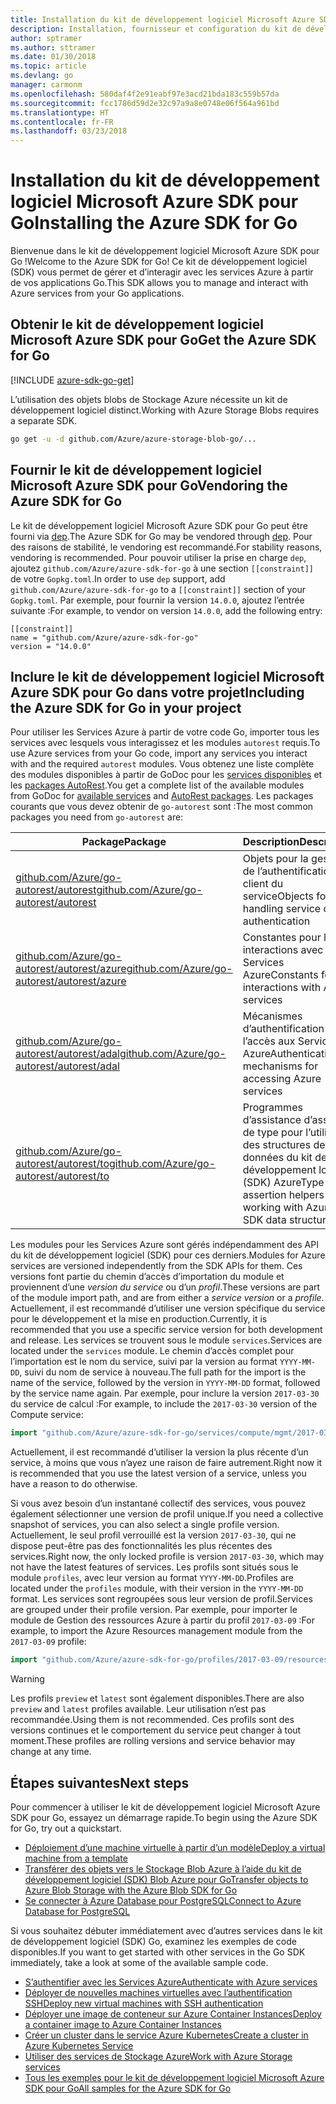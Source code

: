 ```yaml
---
title: Installation du kit de développement logiciel Microsoft Azure SDK pour Go
description: Installation, fournisseur et configuration du kit de développement logiciel (SDK) Azure pour Go.
author: sptramer
ms.author: sttramer
ms.date: 01/30/2018
ms.topic: article
ms.devlang: go
manager: carmonm
ms.openlocfilehash: 580daf4f2e91eabf97e3acd21bda183c559b57da
ms.sourcegitcommit: fcc1786d59d2e32c97a9a8e0748e06f564a961bd
ms.translationtype: HT
ms.contentlocale: fr-FR
ms.lasthandoff: 03/23/2018
---
```

# <a name="installing-the-azure-sdk-for-go"></a><span data-ttu-id="f9975-103">Installation du kit de développement logiciel Microsoft Azure SDK pour Go</span><span class="sxs-lookup"><span data-stu-id="f9975-103">Installing the Azure SDK for Go</span></span>

<span data-ttu-id="f9975-104">Bienvenue dans le kit de développement logiciel Microsoft Azure SDK pour Go !</span><span class="sxs-lookup"><span data-stu-id="f9975-104">Welcome to the Azure SDK for Go!</span></span> <span data-ttu-id="f9975-105">Ce kit de développement logiciel (SDK) vous permet de gérer et d’interagir avec les services Azure à partir de vos applications Go.</span><span class="sxs-lookup"><span data-stu-id="f9975-105">This SDK allows you to manage and interact with Azure services from your Go applications.</span></span>

## <a name="get-the-azure-sdk-for-go"></a><span data-ttu-id="f9975-106">Obtenir le kit de développement logiciel Microsoft Azure SDK pour Go</span><span class="sxs-lookup"><span data-stu-id="f9975-106">Get the Azure SDK for Go</span></span>

[!INCLUDE [azure-sdk-go-get](includes/azure-sdk-go-get.md)]

<span data-ttu-id="f9975-107">L’utilisation des objets blobs de Stockage Azure nécessite un kit de développement logiciel distinct.</span><span class="sxs-lookup"><span data-stu-id="f9975-107">Working with Azure Storage Blobs requires a separate SDK.</span></span>

```bash
go get -u -d github.com/Azure/azure-storage-blob-go/...
```

## <a name="vendoring-the-azure-sdk-for-go"></a><span data-ttu-id="f9975-108">Fournir le kit de développement logiciel Microsoft Azure SDK pour Go</span><span class="sxs-lookup"><span data-stu-id="f9975-108">Vendoring the Azure SDK for Go</span></span>

<span data-ttu-id="f9975-109">Le kit de développement logiciel Microsoft Azure SDK pour Go peut être fourni via [dep](https://github.com/golang/dep).</span><span class="sxs-lookup"><span data-stu-id="f9975-109">The Azure SDK for Go may be vendored through [dep](https://github.com/golang/dep).</span></span> <span data-ttu-id="f9975-110">Pour des raisons de stabilité, le vendoring est recommandé.</span><span class="sxs-lookup"><span data-stu-id="f9975-110">For stability reasons, vendoring is recommended.</span></span> <span data-ttu-id="f9975-111">Pour pouvoir utiliser la prise en charge `dep`, ajoutez `github.com/Azure/azure-sdk-for-go` à une section `[[constraint]]` de votre `Gopkg.toml`.</span><span class="sxs-lookup"><span data-stu-id="f9975-111">In order to use `dep` support, add `github.com/Azure/azure-sdk-for-go` to a `[[constraint]]` section of your `Gopkg.toml`.</span></span> <span data-ttu-id="f9975-112">Par exemple, pour fournir la version `14.0.0`, ajoutez l’entrée suivante :</span><span class="sxs-lookup"><span data-stu-id="f9975-112">For example, to vendor on version `14.0.0`, add the following entry:</span></span>

```
[[constraint]]
name = "github.com/Azure/azure-sdk-for-go"
version = "14.0.0"
```

## <a name="including-the-azure-sdk-for-go-in-your-project"></a><span data-ttu-id="f9975-113">Inclure le kit de développement logiciel Microsoft Azure SDK pour Go dans votre projet</span><span class="sxs-lookup"><span data-stu-id="f9975-113">Including the Azure SDK for Go in your project</span></span>

<span data-ttu-id="f9975-114">Pour utiliser les Services Azure à partir de votre code Go, importer tous les services avec lesquels vous interagissez et les modules `autorest` requis.</span><span class="sxs-lookup"><span data-stu-id="f9975-114">To use Azure services from your Go code, import any services you interact with and the required `autorest` modules.</span></span>
<span data-ttu-id="f9975-115">Vous obtenez une liste complète des modules disponibles à partir de GoDoc pour les [services disponibles](https://godoc.org/github.com/Azure/azure-sdk-for-go) et les [packages AutoRest](https://godoc.org/github.com/Azure/go-autorest).</span><span class="sxs-lookup"><span data-stu-id="f9975-115">You get a complete list of the available modules from GoDoc for [available services](https://godoc.org/github.com/Azure/azure-sdk-for-go) and [AutoRest packages](https://godoc.org/github.com/Azure/go-autorest).</span></span> <span data-ttu-id="f9975-116">Les packages courants que vous devez obtenir de `go-autorest` sont :</span><span class="sxs-lookup"><span data-stu-id="f9975-116">The most common packages you need from `go-autorest` are:</span></span>

| <span data-ttu-id="f9975-117">Package</span><span class="sxs-lookup"><span data-stu-id="f9975-117">Package</span></span> | <span data-ttu-id="f9975-118">Description</span><span class="sxs-lookup"><span data-stu-id="f9975-118">Description</span></span> |
|---------|-------------|
| <span data-ttu-id="f9975-119">[github.com/Azure/go-autorest/autorest][autorest]</span><span class="sxs-lookup"><span data-stu-id="f9975-119">[github.com/Azure/go-autorest/autorest][autorest]</span></span> | <span data-ttu-id="f9975-120">Objets pour la gestion de l’authentification client du service</span><span class="sxs-lookup"><span data-stu-id="f9975-120">Objects for handling service client authentication</span></span> |
| <span data-ttu-id="f9975-121">[github.com/Azure/go-autorest/autorest/azure][autorest/azure]</span><span class="sxs-lookup"><span data-stu-id="f9975-121">[github.com/Azure/go-autorest/autorest/azure][autorest/azure]</span></span> | <span data-ttu-id="f9975-122">Constantes pour les interactions avec les Services Azure</span><span class="sxs-lookup"><span data-stu-id="f9975-122">Constants for interactions with Azure services</span></span> |
| <span data-ttu-id="f9975-123">[github.com/Azure/go-autorest/autorest/adal][autorest/adal]</span><span class="sxs-lookup"><span data-stu-id="f9975-123">[github.com/Azure/go-autorest/autorest/adal][autorest/adal]</span></span> | <span data-ttu-id="f9975-124">Mécanismes d’authentification pour l’accès aux Services Azure</span><span class="sxs-lookup"><span data-stu-id="f9975-124">Authentication mechanisms for accessing Azure services</span></span> |
| <span data-ttu-id="f9975-125">[github.com/Azure/go-autorest/autorest/to][autorest/to]</span><span class="sxs-lookup"><span data-stu-id="f9975-125">[github.com/Azure/go-autorest/autorest/to][autorest/to]</span></span> | <span data-ttu-id="f9975-126">Programmes d’assistance d’assertion de type pour l’utilisation des structures de données du kit de développement logiciel (SDK) Azure</span><span class="sxs-lookup"><span data-stu-id="f9975-126">Type assertion helpers for working with Azure SDK data structures</span></span> |

[autorest]: https://godoc.org/github.com/Azure/go-autorest/autorest
[autorest/azure]: https://godoc.org/github.com/Azure/go-autorest/autorest/azure
[autorest/adal]: https://godoc.org/github.com/Azure/go-autorest/autorest/adal
[autorest/to]: https://godoc.org/github.com/Azure/go-autorest/autorest/to

<span data-ttu-id="f9975-127">Les modules pour les Services Azure sont gérés indépendamment des API du kit de développement logiciel (SDK) pour ces derniers.</span><span class="sxs-lookup"><span data-stu-id="f9975-127">Modules for Azure services are versioned independently from the SDK APIs for them.</span></span> <span data-ttu-id="f9975-128">Ces versions font partie du chemin d’accès d’importation du module et proviennent d’une _version du service_ ou d’un _profil_.</span><span class="sxs-lookup"><span data-stu-id="f9975-128">These versions are part of the module import path, and are from either a _service version_ or a _profile_.</span></span> <span data-ttu-id="f9975-129">Actuellement, il est recommandé d’utiliser une version spécifique du service pour le développement et la mise en production.</span><span class="sxs-lookup"><span data-stu-id="f9975-129">Currently, it is recommended that you use a specific service version for both development and release.</span></span> <span data-ttu-id="f9975-130">Les services se trouvent sous le module `services`.</span><span class="sxs-lookup"><span data-stu-id="f9975-130">Services are located under the `services` module.</span></span> <span data-ttu-id="f9975-131">Le chemin d’accès complet pour l’importation est le nom du service, suivi par la version au format `YYYY-MM-DD`, suivi du nom de service à nouveau.</span><span class="sxs-lookup"><span data-stu-id="f9975-131">The full path for the import is the name of the service, followed by the version in `YYYY-MM-DD` format, followed by the service name again.</span></span> <span data-ttu-id="f9975-132">Par exemple, pour inclure la version `2017-03-30` du service de calcul :</span><span class="sxs-lookup"><span data-stu-id="f9975-132">For example, to include the `2017-03-30` version of the Compute service:</span></span>

```go
import "github.com/Azure/azure-sdk-for-go/services/compute/mgmt/2017-03-30/compute"
```

<span data-ttu-id="f9975-133">Actuellement, il est recommandé d’utiliser la version la plus récente d’un service, à moins que vous n’ayez une raison de faire autrement.</span><span class="sxs-lookup"><span data-stu-id="f9975-133">Right now it is recommended that you use the latest version of a service, unless you have a reason to do otherwise.</span></span>

<span data-ttu-id="f9975-134">Si vous avez besoin d’un instantané collectif des services, vous pouvez également sélectionner une version de profil unique.</span><span class="sxs-lookup"><span data-stu-id="f9975-134">If you need a collective snapshot of services, you can also select a single profile version.</span></span> <span data-ttu-id="f9975-135">Actuellement, le seul profil verrouillé est la version `2017-03-30`, qui ne dispose peut-être pas des fonctionnalités les plus récentes des services.</span><span class="sxs-lookup"><span data-stu-id="f9975-135">Right now, the only locked profile is version `2017-03-30`, which may not have the latest features of services.</span></span> <span data-ttu-id="f9975-136">Les profils sont situés sous le module `profiles`, avec leur version au format `YYYY-MM-DD`.</span><span class="sxs-lookup"><span data-stu-id="f9975-136">Profiles are located under the `profiles` module, with their version in the `YYYY-MM-DD` format.</span></span> <span data-ttu-id="f9975-137">Les services sont regroupées sous leur version de profil.</span><span class="sxs-lookup"><span data-stu-id="f9975-137">Services are grouped under their profile version.</span></span> <span data-ttu-id="f9975-138">Par exemple, pour importer le module de Gestion des ressources Azure à partir du profil `2017-03-09` :</span><span class="sxs-lookup"><span data-stu-id="f9975-138">For example, to import the Azure Resources management module from the `2017-03-09` profile:</span></span>

```go
import "github.com/Azure/azure-sdk-for-go/profiles/2017-03-09/resources/mgmt/resources"
```

> [!WARNING]
> <span data-ttu-id="f9975-139">Les profils `preview` et `latest` sont également disponibles.</span><span class="sxs-lookup"><span data-stu-id="f9975-139">There are also `preview` and `latest` profiles available.</span></span> <span data-ttu-id="f9975-140">Leur utilisation n’est pas recommandée.</span><span class="sxs-lookup"><span data-stu-id="f9975-140">Using them is not recommended.</span></span> <span data-ttu-id="f9975-141">Ces profils sont des versions continues et le comportement du service peut changer à tout moment.</span><span class="sxs-lookup"><span data-stu-id="f9975-141">These profiles are rolling versions and service behavior may change at any time.</span></span>

## <a name="next-steps"></a><span data-ttu-id="f9975-142">Étapes suivantes</span><span class="sxs-lookup"><span data-stu-id="f9975-142">Next steps</span></span>

<span data-ttu-id="f9975-143">Pour commencer à utiliser le kit de développement logiciel Microsoft Azure SDK pour Go, essayez un démarrage rapide.</span><span class="sxs-lookup"><span data-stu-id="f9975-143">To begin using the Azure SDK for Go, try out a quickstart.</span></span>

* [<span data-ttu-id="f9975-144">Déploiement d’une machine virtuelle à partir d’un modèle</span><span class="sxs-lookup"><span data-stu-id="f9975-144">Deploy a virtual machine from a template</span></span>](azure-sdk-go-qs-vm.md)
* [<span data-ttu-id="f9975-145">Transférer des objets vers le Stockage Blob Azure à l’aide du kit de développement logiciel (SDK) Blob Azure pour Go</span><span class="sxs-lookup"><span data-stu-id="f9975-145">Transfer objects to Azure Blob Storage with the Azure Blob SDK for Go</span></span>](/azure/storage/blobs/storage-quickstart-blobs-go?toc=%2fgo%2fazure%2ftoc.json)
* [<span data-ttu-id="f9975-146">Se connecter à Azure Database pour PostgreSQL</span><span class="sxs-lookup"><span data-stu-id="f9975-146">Connect to Azure Database for PostgreSQL</span></span>](/azure/postgresql/connect-go?toc=%2fgo%2fazure%2ftoc.json)

<span data-ttu-id="f9975-147">Si vous souhaitez débuter immédiatement avec d’autres services dans le kit de développement logiciel (SDK) Go, examinez les exemples de code disponibles.</span><span class="sxs-lookup"><span data-stu-id="f9975-147">If you want to get started with other services in the Go SDK immediately, take a look at some of the available sample code.</span></span>

* [<span data-ttu-id="f9975-148">S’authentifier avec les Services Azure</span><span class="sxs-lookup"><span data-stu-id="f9975-148">Authenticate with Azure services</span></span>](https://github.com/Azure-Samples/azure-sdk-for-go-samples/tree/master/iam)
* [<span data-ttu-id="f9975-149">Déployer de nouvelles machines virtuelles avec l’authentification SSH</span><span class="sxs-lookup"><span data-stu-id="f9975-149">Deploy new virtual machines with SSH authentication</span></span>](https://github.com/Azure-Samples/azure-sdk-for-go-samples/tree/master/compute)
* [<span data-ttu-id="f9975-150">Déployer une image de conteneur sur Azure Container Instances</span><span class="sxs-lookup"><span data-stu-id="f9975-150">Deploy a container image to Azure Container Instances</span></span>](https://github.com/Azure-Samples/azure-sdk-for-go-samples/tree/master/containerinstance)
* [<span data-ttu-id="f9975-151">Créer un cluster dans le service Azure Kubernetes</span><span class="sxs-lookup"><span data-stu-id="f9975-151">Create a cluster in Azure Kubernetes Service</span></span>](https://github.com/Azure-Samples/azure-sdk-for-go-samples/tree/master/containerservice)
* [<span data-ttu-id="f9975-152">Utiliser des services de Stockage Azure</span><span class="sxs-lookup"><span data-stu-id="f9975-152">Work with Azure Storage services</span></span>](https://github.com/Azure-Samples/azure-sdk-for-go-samples/tree/master/storage)
* [<span data-ttu-id="f9975-153">Tous les exemples pour le kit de développement logiciel Microsoft Azure SDK pour Go</span><span class="sxs-lookup"><span data-stu-id="f9975-153">All samples for the Azure SDK for Go</span></span>](https://github.com/azure-samples/azure-sdk-for-go-samples)
